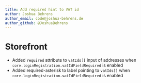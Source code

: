 ```yaml
---
title: Add required hint to VAT id
author: Joshua Behrens
author_email: code@joshua-behrens.de
author_github: @JoshuaBehrens
---
```

# Storefront
* Added `required` attribute to `vatIds[]` input of addresses when `core.loginRegistration.vatIdFieldRequired` is enabled
* Added required-asterisk to label pointing to `vatIds[]` when `core.loginRegistration.vatIdFieldRequired` is enabled
